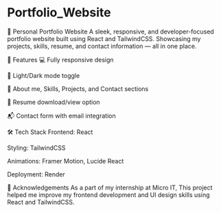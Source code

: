 # Portfolio_Website

💼 Personal Portfolio Website
A sleek, responsive, and developer-focused portfolio website built using React and TailwindCSS. Showcasing my projects, skills, resume, and contact information — all in one place.

🚀 Features
💻 Fully responsive design

🌙 Light/Dark mode toggle 

🧠 About me, Skills, Projects, and Contact sections

📁 Resume download/view option

📬 Contact form with email integration 

🛠️ Tech Stack
Frontend: React

Styling: TailwindCSS

Animations: Framer Motion, Lucide React

Deployment: Render

🙌 Acknowledgements
As a part of my internship at Micro IT, This project helped me improve my frontend development and UI design skills using React and TailwindCSS.
